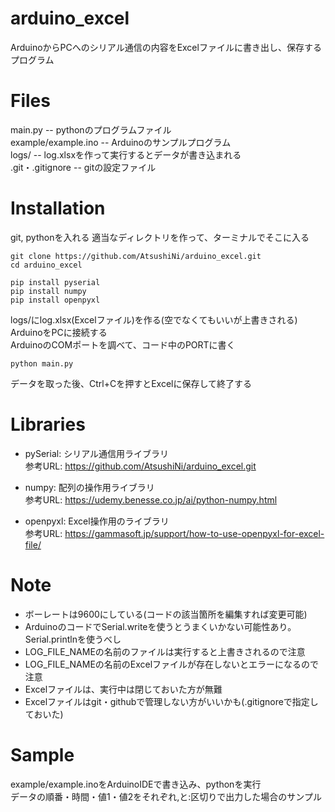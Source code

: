 # arduino_excel
ArduinoからPCへのシリアル通信の内容をExcelファイルに書き出し、保存するプログラム

# Files
main.py -- pythonのプログラムファイル  
example/example.ino -- Arduinoのサンプルプログラム  
logs/ -- log.xlsxを作って実行するとデータが書き込まれる  
.git・.gitignore -- gitの設定ファイル

# Installation
git, pythonを入れる
適当なディレクトリを作って、ターミナルでそこに入る
```
git clone https://github.com/AtsushiNi/arduino_excel.git
cd arduino_excel
```
```
pip install pyserial
pip install numpy
pip install openpyxl
```
logs/にlog.xlsx(Excelファイル)を作る(空でなくてもいいが上書きされる)  
ArduinoをPCに接続する  
ArduinoのCOMポートを調べて、コード中のPORTに書く
```
python main.py
```
データを取った後、Ctrl+Cを押すとExcelに保存して終了する

# Libraries
- pySerial: シリアル通信用ライブラリ  
参考URL: https://github.com/AtsushiNi/arduino_excel.git

- numpy: 配列の操作用ライブラリ  
参考URL: https://udemy.benesse.co.jp/ai/python-numpy.html

- openpyxl: Excel操作用のライブラリ  
参考URL: https://gammasoft.jp/support/how-to-use-openpyxl-for-excel-file/

# Note
- ボーレートは9600にしている(コードの該当箇所を編集すれば変更可能)
- ArduinoのコードでSerial.writeを使うとうまくいかない可能性あり。Serial.printlnを使うべし
- LOG_FILE_NAMEの名前のファイルは実行すると上書きされるので注意
- LOG_FILE_NAMEの名前のExcelファイルが存在しないとエラーになるので注意
- Excelファイルは、実行中は閉じておいた方が無難
- Excelファイルはgit・githubで管理しない方がいいかも(.gitignoreで指定しておいた)

# Sample
example/example.inoをArduinoIDEで書き込み、pythonを実行  
データの順番・時間・値1・値2をそれぞれ,と:区切りで出力した場合のサンプル